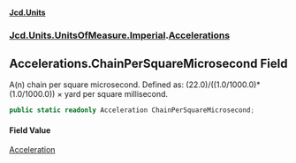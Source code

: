 #### [Jcd.Units](index.md 'index')
### [Jcd.Units.UnitsOfMeasure.Imperial](Jcd.Units.UnitsOfMeasure.Imperial.md 'Jcd.Units.UnitsOfMeasure.Imperial').[Accelerations](Accelerations.md 'Jcd.Units.UnitsOfMeasure.Imperial.Accelerations')

## Accelerations.ChainPerSquareMicrosecond Field

A(n) chain per square microsecond. Defined as: (22.0)/((1.0/1000.0)*(1.0/1000.0)) × yard per square millisecond.

```csharp
public static readonly Acceleration ChainPerSquareMicrosecond;
```

#### Field Value
[Acceleration](Acceleration.md 'Jcd.Units.UnitTypes.Acceleration')